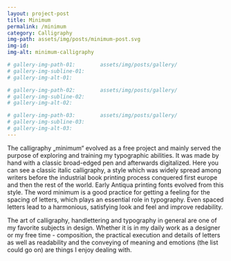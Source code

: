 ```yaml
---
layout: project-post
title: Minimum
permalink: /minimum
category: Calligraphy
img-path: assets/img/posts/minimum-post.svg
img-id:
img-alt: minimum-calligraphy

# gallery-img-path-01:        assets/img/posts/gallery/
# gallery-img-subline-01:     
# gallery-img-alt-01:         

# gallery-img-path-02:        assets/img/posts/gallery/
# gallery-img-subline-02:     
# gallery-img-alt-02:         

# gallery-img-path-03:        assets/img/posts/gallery/
# gallery-img-subline-03:     
# gallery-img-alt-03:       
---
```


The calligraphy „minimum“ evolved as a free project and mainly served the purpose of exploring and training my typographic abilities. It was made by hand with a classic broad-edged pen and afterwards digitalized. Here you can see a classic italic calligraphy, a style which was widely spread among writers before the industrial book printing process conquered first europe and then the rest of the world. Early Antiqua printing fonts evolved from this style. The word minimum is a good practice for getting a feeling for the spacing of letters, which plays an essential role in typography. Even spaced letters lead to a harmonious, satisfying look and feel and improve redability. 

The art of calligraphy, handlettering and typography in general are one of my favorite subjects in design. Whether it is in my daily work as a designer or my free time - composition, the practical execution and details of letters as well as readability and the conveying of meaning and emotions (the list could go on) are things I enjoy dealing with.
